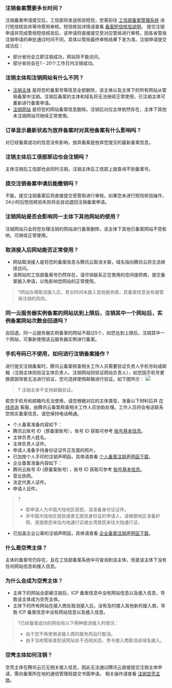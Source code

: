 ### 注销备案需要多长时间？
注销备案申请提交后，工信部将发送核验短信，您需前往 [工信部备案管理系统](https://beian.miit.gov.cn/) 进行短信核验并等待管局审核。短信核验详情请查看 [备案短信核验说明](https://cloud.tencent.com/document/product/243/13435)。
提交注销申请并完成管局短信核验后，该申请将直接提交至对应管局进行审核，因各省管局注销申请的审批通过时间不同，具体以管局最终审核结果下发为准。注销申请提交成功后：
- 部分省份会立即注销成功，网站将不能访问。
- 部分省份会在1 - 20个工作日内注销成功。

### 注销主体和注销网站有什么不同？[](id:question2)
- [注销主体](https://cloud.tencent.com/document/product/243/19150) 是将您的备案号等信息全部删除，该主体以及主体下的所有网站从管局备案中注销。注销后备案的主体和域名将无法继续正常使用，已注销主体可重新进行备案申请。
- [注销网站](https://cloud.tencent.com/document/product/243/19151) 是将您的网站备案信息删除。注销后对应主体依然存在，主体下其他未注销网站可继续正常使用。

### 订单显示最新状态为放弃备案时对其他备案有什么影响吗？
对已经备案成功的信息没有影响，放弃备案是放弃您提交的最新备案信息。 

### 注销主体后工信部那边也会注销吗？
主体注销后工信部也会同时注销，注销主体后工信部上就查询不到备案号。 

### 提交注销备案申请后能撤销吗？[](id:question1)
不能，提交注销备案后将直接提交至管局进行审核。如果您未进行短信核验操作，24小时后短信核验失败将会自动退回注销备案申请。

### 注销网站是否会影响同一主体下其他网站的使用？
注销网站只会将您办理注销的网站进行备案删除，该主体下其他已备案网站不受影响，可继续正常使用。 

### 取消接入后网站能否正常使用？
- 网站取消接入是将您的备案信息与腾讯云取消关联，域名指向腾讯云将无法继续访问。
- 该网站的工信部备案号仍然存在，请尽快联系正在使用的空间提供商，提交备案接入申请，以免影响您网站的正常使用。

>?网站办理取消接入后，若长时间未接入其他服务商，其备案信息会有被管局注销的风险。 

### 同一云服务器实例备案的网站达到上限后，注销其中一个网站后，实例备案网站次数会回退吗？
会回退，同一云服务器实例备案的网站不超过5个，如您达到上限后，注销其中一个网站，可重新使用该云服务器实例进行备案。

### 手机号码已不使用，如何进行注销备案操作？[](id:question3)
进行提交注销备案时，腾讯云备案核查相关工作人员需要验证负责人手机号码或邮箱（注销主体则验证主体负责人、注销网站则验证网站负责人），如您因手机号更换原因导致无法进行验证，您可选择使用邮箱进行验证。如下图所示：
![](https://qcloudimg.tencent-cloud.cn/raw/b2a13bd98cf8efdfdeeb953fe9923a95.png)
>? 注销主体不支持邮箱验证。

若您手机号和邮箱均无法使用，请您根据对应的主体类型，准备以下材料后并 [在线咨询](https://cloud.tencent.com/online-service?from=connect-us) 客服，由腾讯云备案核查相关工作人员协助处理。工作人员将会电话联系您核实备案信息，请您保持电话畅通。
- 个人备案准备内容如下：
 - 腾讯云账号 ID（原备案账号），账号 ID 获取可参考 [账号基本信息](https://cloud.tencent.com/document/product/378/11245)。
 - 主体负责人姓名。
 - 主体负责人证件。
 - 申请人准备手持身份证证件正反面的照片。
 - 已加按个人手印的注销声明函，具体请查看 [个人备案注销声明函下载](https://main.qcloudimg.com/raw/974d689cb79e95971d2d6e4069583f8e.pdf)。
- 企业备案准备内容如下：
 - 腾讯云账号 ID (原备案账号) ，账号 ID 获取可参考 [账号基本信息](https://cloud.tencent.com/document/product/378/11245)。
 - 营业执照。
 - 法定代表人证件。
 - 申请人证件。
>?
>- 若申请人为中国大陆地区居民，请准备身份证证件。
>- 非中国大陆地区居民或者无居民身份证的申请人，请根据地区准备护照、港澳居民来往内地通行证或台湾居民来往大陆通行证。
 - 已加盖企业公章的注销声明函，具体请查看 [企业备案注销声明函下载](https://main.qcloudimg.com/raw/1fba1f91965d326c4000bdf99f147718.pdf)。

### 什么是空壳主体？
主体的备案号仍存在，且在工信部备案系统中可查询到该主体，但是该主体下没有任何网站信息和接入信息。

### 为什么会成为空壳主体？
- 主体下的网站全部被注销后，ICP 备案信息中没有网站信息以及接入信息，导致该主体成为空壳主体。
- 主体下的所有网站在接入商处取消接入后，没有及时接入其他新的接入商，导致 ICP 备案信息中没有网站信息以及接入信息。
>?已经备案成功的网站有以下两种取消接入的情况：
>- 由于您不再使用该接入商的服务而自行取消。
>- 由于当地管局查到该网站处于违规状态，责令接入商取消该域名接入。

### 空壳主体如何注销？[](id:question4)
空壳主体在腾讯云已无相关接入信息，因此无法通过腾讯云直接提交注销主体申请，需向备案所在地的通信管理局提交书面申请。
相关操作请查看 [注销空壳主体](https://cloud.tencent.com/document/product/243/50971)。

